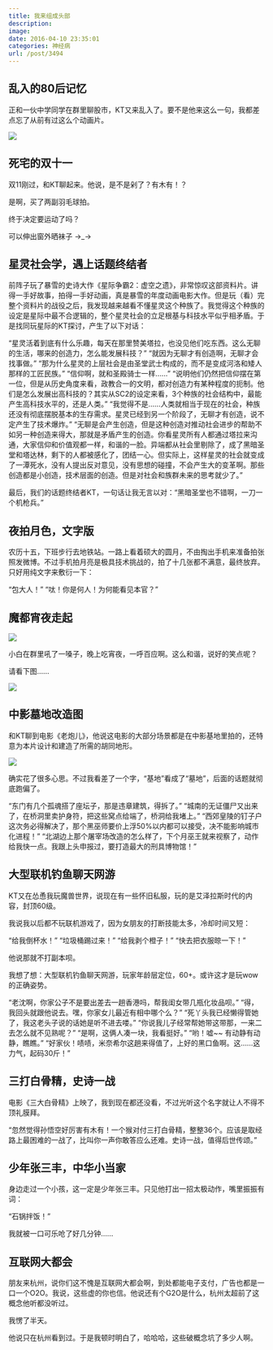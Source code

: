 ```yaml
---
title: 我来组成头部
description: 
image: 
date: 2016-04-10 23:35:01
categories: 神经病
url: /post/3494
---
```


## 乱入的80后记忆

正和一伙中学同学在群里聊股市，KT又来乱入了。要不是他来这么一句，我都差点忘了从前有过这么个动画片。

![](https://cdn.victor42.work/posts/2016-04/04-10/Evernote%20Camera%20Roll%2020151112%20103422.jpg)

## 死宅的双十一

双11刚过，和KT聊起来。他说，是不是剁了？有木有！？

是啊，买了两副羽毛球拍。

终于决定要运动了吗？

可以伸出窗外晒袜子  →_→

## 星灵社会学，遇上话题终结者

前阵子玩了暴雪的史诗大作《星际争霸2：虚空之遗》，非常惊叹这部资料片。讲得一手好故事，拍得一手好动画，真是暴雪的年度动画电影大作。但是玩（看）完整个资料片的战役之后，我发现越来越看不懂星灵这个种族了。我觉得这个种族的设定是星际中最不合逻辑的，整个星灵社会的立足根基与科技水平似乎相矛盾。于是找同玩星际的KT探讨，产生了以下对话：

“星灵活着到底有什么乐趣，每天在那里赞美塔拉，也没见他们吃东西。这么无聊的生活，哪来的创造力，怎么能发展科技？”
“就因为无聊才有创造啊，无聊才会找事做。”
“那为什么星灵的上层社会是由圣堂武士构成的，而不是变成河洛和矮人那样的工匠民族。”
“信仰啊，就和圣殿骑士一样……”
“说明他们仍然把信仰摆在第一位，但是从历史角度来看，政教合一的文明，都对创造力有某种程度的扼制。他们是怎么发展出高科技的？其实从SC2的设定来看，3个种族的社会结构中，最能产生高科技水平的，还是人类。”
“我觉得不是……人类就相当于现在的社会，种族还没有彻底摆脱基本的生存需求。星灵已经到另一个阶段了，无聊才有创造，说不定产生了技术爆炸。”
“无聊是会产生创造，但是这种创造对推动社会进步的帮助不如另一种创造来得大，那就是矛盾产生的创造。你看星灵所有人都通过塔拉来沟通，大家信仰和价值观都一样，和谐的一脸。异端都从社会里剔除了，成了黑暗圣堂和塔达林，剩下的人都被感化了，团结一心。但实际上，这样星灵的社会就变成了一潭死水，没有人提出反对意见，没有思想的碰撞，不会产生大的变革啊。那些创造都是小创造，技术层面的创造。但是对社会和族群未来的思考就少了。”

最后，我们的话题终结者KT，一句话让我无言以对：“黑暗圣堂也不错啊，一刀一个机枪兵。”

## 夜拍月色，文字版

农历十五，下班步行去地铁站。一路上看着硕大的圆月，不由掏出手机来准备拍张照发微博。不过手机拍月亮是极具技术挑战的，拍了十几张都不满意，最终放弃。只好用纯文字来敷衍一下：

“包大人！”
“呔！你是何人！为何能看见本官？”

## 魔都宵夜走起

![](https://cdn.victor42.work/posts/2016-04/04-10/Evernote%20Camera%20Roll%2020151212%20180513.png)

小白在群里吼了一嗓子，晚上吃宵夜，一呼百应啊。这么和谐，说好的笑点呢？

请看下图……

![](https://cdn.victor42.work/posts/2016-04/04-10/Evernote_Camera_Roll_20151212_180513_location.png)

## 中影墓地改造图

和KT聊到电影《老炮儿》，他说这电影的大部分场景都是在中影基地里拍的，还特意为本片设计和建造了所需的胡同地形。

![](https://cdn.victor42.work/posts/2016-04/04-10/QQ图片20160114151643.jpg)

确实花了很多心思。不过我看差了一个字，“基地”看成了“墓地”，后面的话题就彻底跑偏了。

“东门有几个孤魂搭了座坛子，那是违章建筑，得拆了。”
“城南的无证僵尸又出来了，在桥洞里卖护身符，把这些窝点给端了，桥洞给我堵上。”
“西郊皇陵的钉子户这次务必得解决了，那个黑巫师要价上浮50%以内都可以接受，决不能影响城市化进程！”
“北湖边上那个屠宰场改造的怎么样了，下个月巫王就来视察了，动作给我快一点。我跟上头申报过，要打造最大的刑具博物馆！”

## 大型联机钓鱼聊天网游

KT又在怂恿我玩魔兽世界，说现在有一些怀旧私服，玩的是艾泽拉斯时代的内容，封顶60级。

我说我以后都不玩联机游戏了，因为女朋友的打断技能太多，冷却时间又短：

“给我倒杯水！”
“垃圾桶踢过来！”
“给我剥个橙子！”
“快去把衣服晾一下！”

他说那就不打副本呗。

我想了想：大型联机钓鱼聊天网游，玩家年龄层定位，60+。或许这才是玩wow的正确姿势。

“老沈啊，你家公子不是要出差去一趟香港吗，帮我闺女带几瓶化妆品呗。”
“得，我回头就跟他说去。嘿，你家女儿最近有相中哪个么？”
“死丫头我已经懒得管她了，我这老头子说的话她是听不进去喽。”
“你说我儿子经常帮她带这带那，一来二去怎么就不见熟呢？”
“是啊，这俩人凑一块，我看挺好。”
“哟！嘘~~ 有动静有动静，瞧瞧。”
“好家伙！啧啧，米奈希尔这趟来得值了，上好的黑口鱼啊。这……这力气，起码30斤！”

## 三打白骨精，史诗一战

电影《三大白骨精》上映了，我到现在都还没看，不过光听这个名字就让人不得不顶礼膜拜。

“忽然觉得孙悟空好厉害有木有！一个猴对付三打白骨精，整整36个。应该是取经路上最困难的一战了，比叫你一声你敢答应么还难。史诗一战，值得后世传颂。”

## 少年张三丰，中华小当家

身边走过一个小孩，这一定是少年张三丰。只见他打出一招太极动作，嘴里振振有词：

“石锅拌饭！”

我就被一口可乐呛了好几分钟……

## 互联网大都会

朋友来杭州，说你们这不愧是互联网大都会啊，到处都能电子支付，广告也都是一口一个O2O。我说，这些虚的你也信。他说还有个G2O是什么，杭州太超前了这概念他听都没听过。

我愣了半天。

他说只在杭州看到过。于是我顿时明白了，哈哈哈，这些破概念坑了多少人啊。